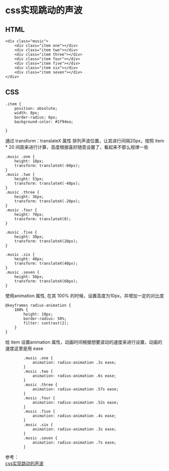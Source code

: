 # css实现跳动的声波
## HTML
``` 
<div class="music">
    <div class="item one"></div> 
    <div class="item two"></div>
    <div class="item three"></div>
    <div class="item four"></div> 
    <div class="item five"></div> 
    <div class="item six"></div> 
    <div class="item seven"></div>        
</div>
```
## CSS
``` 
.item {
    position: absolute;
    width: 8px;
    border-radius: 6px;
    background-color: #1f94ea;
 
}  
```
通过 transform：translateX 属性 排列声波位置，让其进行间隔20px，按照 item * 20 间距来进行计算，高度根据喜好随意设置了，看起来不那么规律一些
``` 
.music .one {
    height: 18px;
    transform: translateX(-60px);
}
.music .two {
    height: 53px;
    transform: translateX(-40px);
}
.music .three {
    height: 36px;
    transform: translateX(-20px);
}
.music .four {
    height: 70px;
    transform: translateX(0);
}

.music .five {
    height: 30px;
    transform: translateX(20px);
}

.music .six {
    height: 40px;
    transform: translateX(40px);
}
.music .seven {
    height: 50px;
    transform: translateX(60px);
}
```
使用animation 属性, 在其 100% 的时候，设置高度为10px，并增加一定的对比度
``` 
@keyframes radius-animation {
    100% {
        height: 10px;
        border-radius: 50%;
        filter: contrast(2);
    }
}
```
给 item 设置animation 属性，动画时间根据想要波动的速度来进行设置，动画的速度这里是用 ease
``` 
        .music .one {
            animation: radius-animation .3s ease;
        }
        .music .two {
            animation: radius-animation .6s ease;
        }
        .music .three {
            animation: radius-animation .57s ease;
        }
        .music .four {
            animation: radius-animation .52s ease;
        }
        .music .five {
            animation: radius-animation .4s ease;
        }
        .music .six {
            animation: radius-animation .3s ease;
        }
        .music .seven {
            animation: radius-animation .7s ease;
        }

```

参考：  
[css实现跳动的声波](https://juejin.cn/post/7025129069603880991)
